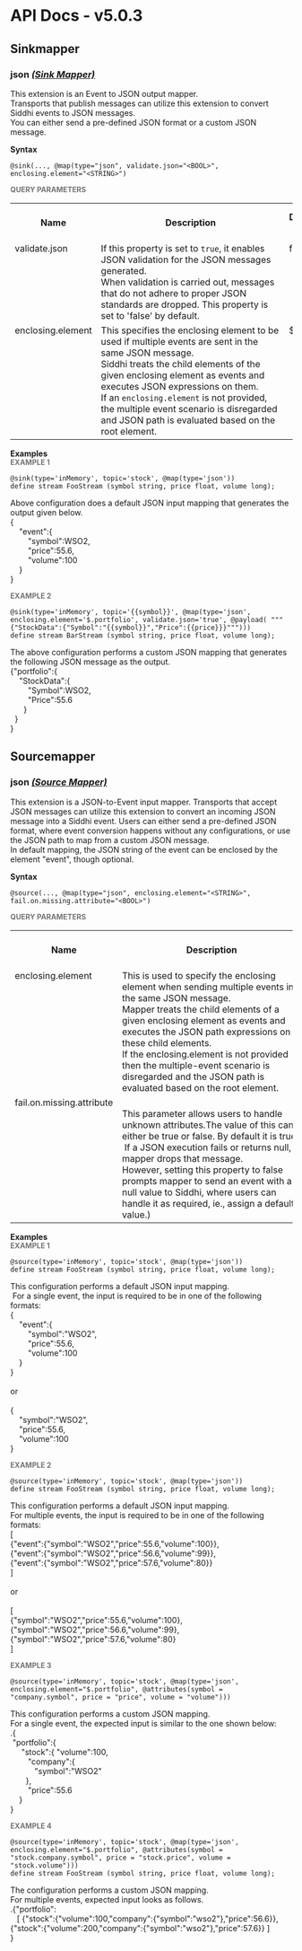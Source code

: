 # API Docs - v5.0.3

## Sinkmapper

### json *<a target="_blank" href="https://siddhi.io/en/v5.0/docs/query-guide/#sink-mapper">(Sink Mapper)</a>*

<p style="word-wrap: break-word">This extension is an Event to JSON output mapper. <br>Transports that publish  messages can utilize this extension to convert Siddhi events to JSON messages. <br>You can either send a pre-defined JSON format or a custom JSON message.<br></p>

<span id="syntax" class="md-typeset" style="display: block; font-weight: bold;">Syntax</span>
```
@sink(..., @map(type="json", validate.json="<BOOL>", enclosing.element="<STRING>")
```

<span id="query-parameters" class="md-typeset" style="display: block; color: rgba(0, 0, 0, 0.54); font-size: 12.8px; font-weight: bold;">QUERY PARAMETERS</span>
<table>
    <tr>
        <th>Name</th>
        <th style="min-width: 20em">Description</th>
        <th>Default Value</th>
        <th>Possible Data Types</th>
        <th>Optional</th>
        <th>Dynamic</th>
    </tr>
    <tr>
        <td style="vertical-align: top">validate.json</td>
        <td style="vertical-align: top; word-wrap: break-word">If this property is set to <code>true</code>, it enables JSON validation for the JSON messages generated. <br>When validation is carried out, messages that do not adhere to proper JSON standards are dropped. This property is set to 'false' by default. <br></td>
        <td style="vertical-align: top">false</td>
        <td style="vertical-align: top">BOOL</td>
        <td style="vertical-align: top">Yes</td>
        <td style="vertical-align: top">No</td>
    </tr>
    <tr>
        <td style="vertical-align: top">enclosing.element</td>
        <td style="vertical-align: top; word-wrap: break-word">This specifies the enclosing element to be used if multiple events are sent in the same JSON message. <br>Siddhi treats the child elements of the given enclosing element as events and executes JSON expressions on them. <br>If an <code>enclosing.element</code> is not provided, the multiple event scenario is disregarded and JSON path is evaluated based on the root element.</td>
        <td style="vertical-align: top">$</td>
        <td style="vertical-align: top">STRING</td>
        <td style="vertical-align: top">Yes</td>
        <td style="vertical-align: top">No</td>
    </tr>
</table>

<span id="examples" class="md-typeset" style="display: block; font-weight: bold;">Examples</span>
<span id="example-1" class="md-typeset" style="display: block; color: rgba(0, 0, 0, 0.54); font-size: 12.8px; font-weight: bold;">EXAMPLE 1</span>
```
@sink(type='inMemory', topic='stock', @map(type='json'))
define stream FooStream (symbol string, price float, volume long);

```
<p style="word-wrap: break-word">Above configuration does a default JSON input mapping that generates the output given below.<br>{<br>&nbsp;&nbsp;&nbsp;&nbsp;"event":{<br>&nbsp;&nbsp;&nbsp;&nbsp;&nbsp;&nbsp;&nbsp;&nbsp;"symbol":WSO2,<br>&nbsp;&nbsp;&nbsp;&nbsp;&nbsp;&nbsp;&nbsp;&nbsp;"price":55.6,<br>&nbsp;&nbsp;&nbsp;&nbsp;&nbsp;&nbsp;&nbsp;&nbsp;"volume":100<br>&nbsp;&nbsp;&nbsp;&nbsp;}<br>}<br></p>

<span id="example-2" class="md-typeset" style="display: block; color: rgba(0, 0, 0, 0.54); font-size: 12.8px; font-weight: bold;">EXAMPLE 2</span>
```
@sink(type='inMemory', topic='{{symbol}}', @map(type='json', enclosing.element='$.portfolio', validate.json='true', @payload( """{"StockData":{"Symbol":"{{symbol}}","Price":{{price}}}""")))
define stream BarStream (symbol string, price float, volume long);
```
<p style="word-wrap: break-word">The above configuration performs a custom JSON mapping that generates the following JSON message as the output.<br>{"portfolio":{<br>&nbsp;&nbsp;&nbsp;&nbsp;"StockData":{<br>&nbsp;&nbsp;&nbsp;&nbsp;&nbsp;&nbsp;&nbsp;&nbsp;"Symbol":WSO2,<br>&nbsp;&nbsp;&nbsp;&nbsp;&nbsp;&nbsp;&nbsp;&nbsp;"Price":55.6<br>&nbsp;&nbsp;&nbsp;&nbsp;&nbsp;&nbsp;}<br>&nbsp;&nbsp;}<br>}</p>

## Sourcemapper

### json *<a target="_blank" href="https://siddhi.io/en/v5.0/docs/query-guide/#source-mapper">(Source Mapper)</a>*

<p style="word-wrap: break-word">This extension is a JSON-to-Event input mapper. Transports that accept JSON messages can utilize this extension to convert an incoming JSON message into a Siddhi event. Users can either send a pre-defined JSON format, where event conversion happens without any configurations, or use the JSON path to map from a custom JSON message.<br>In default mapping, the JSON string of the event can be enclosed by the element "event", though optional.</p>

<span id="syntax" class="md-typeset" style="display: block; font-weight: bold;">Syntax</span>
```
@source(..., @map(type="json", enclosing.element="<STRING>", fail.on.missing.attribute="<BOOL>")
```

<span id="query-parameters" class="md-typeset" style="display: block; color: rgba(0, 0, 0, 0.54); font-size: 12.8px; font-weight: bold;">QUERY PARAMETERS</span>
<table>
    <tr>
        <th>Name</th>
        <th style="min-width: 20em">Description</th>
        <th>Default Value</th>
        <th>Possible Data Types</th>
        <th>Optional</th>
        <th>Dynamic</th>
    </tr>
    <tr>
        <td style="vertical-align: top">enclosing.element</td>
        <td style="vertical-align: top; word-wrap: break-word">This is used to specify the enclosing element when sending multiple events in the same JSON message. <br>Mapper treats the child elements of a given enclosing element as events and executes the JSON path expressions on these child elements. <br>If the enclosing.element is not provided then the multiple-event scenario is disregarded and the JSON path is evaluated based on the root element.</td>
        <td style="vertical-align: top">$</td>
        <td style="vertical-align: top">STRING</td>
        <td style="vertical-align: top">Yes</td>
        <td style="vertical-align: top">No</td>
    </tr>
    <tr>
        <td style="vertical-align: top">fail.on.missing.attribute</td>
        <td style="vertical-align: top; word-wrap: break-word"><br>This parameter allows users to handle unknown attributes.The value of this can either be true or false. By default it is true. <br>&nbsp;If a JSON execution fails or returns null, mapper drops that message. <br>However, setting this property to false prompts mapper to send an event with a null value to Siddhi, where users can handle it as required, ie., assign a default value.)</td>
        <td style="vertical-align: top">true</td>
        <td style="vertical-align: top">BOOL</td>
        <td style="vertical-align: top">Yes</td>
        <td style="vertical-align: top">No</td>
    </tr>
</table>

<span id="examples" class="md-typeset" style="display: block; font-weight: bold;">Examples</span>
<span id="example-1" class="md-typeset" style="display: block; color: rgba(0, 0, 0, 0.54); font-size: 12.8px; font-weight: bold;">EXAMPLE 1</span>
```
@source(type='inMemory', topic='stock', @map(type='json'))
define stream FooStream (symbol string, price float, volume long);

```
<p style="word-wrap: break-word">This configuration performs a default JSON input mapping.<br>&nbsp;For a single event, the input is required to be in one of the following formats:<br>{<br>&nbsp;&nbsp;&nbsp;&nbsp;"event":{<br>&nbsp;&nbsp;&nbsp;&nbsp;&nbsp;&nbsp;&nbsp;&nbsp;"symbol":"WSO2",<br>&nbsp;&nbsp;&nbsp;&nbsp;&nbsp;&nbsp;&nbsp;&nbsp;"price":55.6,<br>&nbsp;&nbsp;&nbsp;&nbsp;&nbsp;&nbsp;&nbsp;&nbsp;"volume":100<br>&nbsp;&nbsp;&nbsp;&nbsp;}<br>}<br><br>or <br><br>{<br>&nbsp;&nbsp;&nbsp;&nbsp;"symbol":"WSO2",<br>&nbsp;&nbsp;&nbsp;&nbsp;"price":55.6,<br>&nbsp;&nbsp;&nbsp;&nbsp;"volume":100<br>}<br></p>

<span id="example-2" class="md-typeset" style="display: block; color: rgba(0, 0, 0, 0.54); font-size: 12.8px; font-weight: bold;">EXAMPLE 2</span>
```
@source(type='inMemory', topic='stock', @map(type='json'))
define stream FooStream (symbol string, price float, volume long);

```
<p style="word-wrap: break-word">This configuration performs a default JSON input mapping. <br>For multiple events, the input is required to be in one of the following formats:<br>[<br>{"event":{"symbol":"WSO2","price":55.6,"volume":100}},<br>{"event":{"symbol":"WSO2","price":56.6,"volume":99}},<br>{"event":{"symbol":"WSO2","price":57.6,"volume":80}}<br>]<br><br>or <br><br>[<br>{"symbol":"WSO2","price":55.6,"volume":100},<br>{"symbol":"WSO2","price":56.6,"volume":99},<br>{"symbol":"WSO2","price":57.6,"volume":80}<br>]</p>

<span id="example-3" class="md-typeset" style="display: block; color: rgba(0, 0, 0, 0.54); font-size: 12.8px; font-weight: bold;">EXAMPLE 3</span>
```
@source(type='inMemory', topic='stock', @map(type='json', enclosing.element="$.portfolio", @attributes(symbol = "company.symbol", price = "price", volume = "volume")))
```
<p style="word-wrap: break-word">This configuration performs a custom JSON mapping.<br>For a single event, the expected input is similar to the one shown below:<br>.{<br>&nbsp;"portfolio":{<br>&nbsp;&nbsp;&nbsp;&nbsp;&nbsp;"stock":{        "volume":100,<br>&nbsp;&nbsp;&nbsp;&nbsp;&nbsp;&nbsp;&nbsp;&nbsp;"company":{<br>&nbsp;&nbsp;&nbsp;&nbsp;&nbsp;&nbsp;&nbsp;&nbsp;&nbsp;&nbsp;&nbsp;"symbol":"WSO2"<br>&nbsp;&nbsp;&nbsp;&nbsp;&nbsp;&nbsp;&nbsp;},<br>&nbsp;&nbsp;&nbsp;&nbsp;&nbsp;&nbsp;&nbsp;&nbsp;"price":55.6<br>&nbsp;&nbsp;&nbsp;&nbsp;}<br>}<br></p>

<span id="example-4" class="md-typeset" style="display: block; color: rgba(0, 0, 0, 0.54); font-size: 12.8px; font-weight: bold;">EXAMPLE 4</span>
```
@source(type='inMemory', topic='stock', @map(type='json', enclosing.element="$.portfolio", @attributes(symbol = "stock.company.symbol", price = "stock.price", volume = "stock.volume")))
define stream FooStream (symbol string, price float, volume long);

```
<p style="word-wrap: break-word">The configuration performs a custom JSON mapping.<br>For multiple events, expected input looks as follows.<br>.{"portfolio":<br>&nbsp;&nbsp;&nbsp;[     {"stock":{"volume":100,"company":{"symbol":"wso2"},"price":56.6}},     {"stock":{"volume":200,"company":{"symbol":"wso2"},"price":57.6}}   ]<br>}<br></p>

